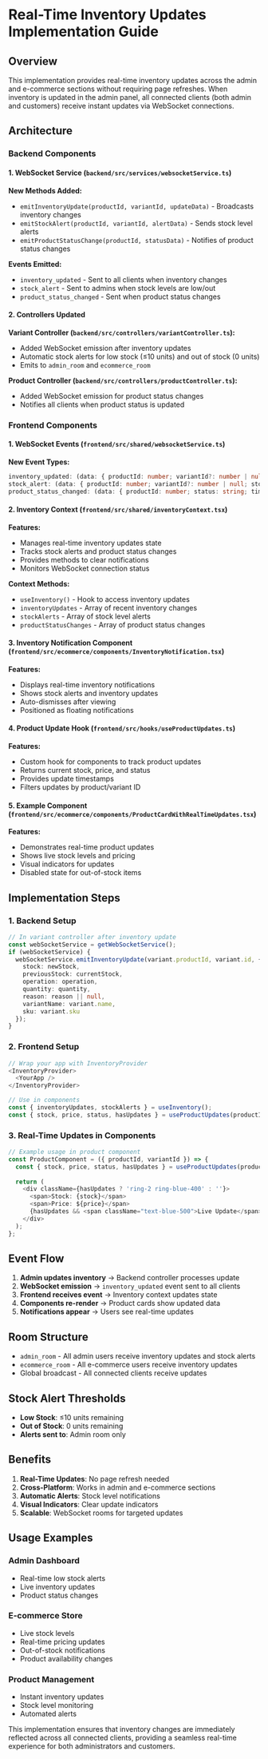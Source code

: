 # Real-Time Inventory Updates Implementation Guide

## Overview
This implementation provides real-time inventory updates across the admin and e-commerce sections without requiring page refreshes. When inventory is updated in the admin panel, all connected clients (both admin and customers) receive instant updates via WebSocket connections.

## Architecture

### Backend Components

#### 1. WebSocket Service (`backend/src/services/websocketService.ts`)
**New Methods Added:**
- `emitInventoryUpdate(productId, variantId, updateData)` - Broadcasts inventory changes
- `emitStockAlert(productId, variantId, alertData)` - Sends stock level alerts
- `emitProductStatusChange(productId, statusData)` - Notifies of product status changes

**Events Emitted:**
- `inventory_updated` - Sent to all clients when inventory changes
- `stock_alert` - Sent to admins when stock levels are low/out
- `product_status_changed` - Sent when product status changes

#### 2. Controllers Updated
**Variant Controller (`backend/src/controllers/variantController.ts`):**
- Added WebSocket emission after inventory updates
- Automatic stock alerts for low stock (≤10 units) and out of stock (0 units)
- Emits to `admin_room` and `ecommerce_room`

**Product Controller (`backend/src/controllers/productController.ts`):**
- Added WebSocket emission for product status changes
- Notifies all clients when product status is updated

### Frontend Components

#### 1. WebSocket Events (`frontend/src/shared/websocketService.ts`)
**New Event Types:**
```typescript
inventory_updated: (data: { productId: number; variantId?: number | null; stock?: number; price?: number; status?: string; timestamp: string }) => void;
stock_alert: (data: { productId: number; variantId?: number | null; stockLevel: string; message: string; timestamp: string }) => void;
product_status_changed: (data: { productId: number; status: string; timestamp: string }) => void;
```

#### 2. Inventory Context (`frontend/src/shared/inventoryContext.tsx`)
**Features:**
- Manages real-time inventory updates state
- Tracks stock alerts and product status changes
- Provides methods to clear notifications
- Monitors WebSocket connection status

**Context Methods:**
- `useInventory()` - Hook to access inventory updates
- `inventoryUpdates` - Array of recent inventory changes
- `stockAlerts` - Array of stock level alerts
- `productStatusChanges` - Array of product status changes

#### 3. Inventory Notification Component (`frontend/src/ecommerce/components/InventoryNotification.tsx`)
**Features:**
- Displays real-time inventory notifications
- Shows stock alerts and inventory updates
- Auto-dismisses after viewing
- Positioned as floating notifications

#### 4. Product Update Hook (`frontend/src/hooks/useProductUpdates.ts`)
**Features:**
- Custom hook for components to track product updates
- Returns current stock, price, and status
- Provides update timestamps
- Filters updates by product/variant ID

#### 5. Example Component (`frontend/src/ecommerce/components/ProductCardWithRealTimeUpdates.tsx`)
**Features:**
- Demonstrates real-time product updates
- Shows live stock levels and pricing
- Visual indicators for updates
- Disabled state for out-of-stock items

## Implementation Steps

### 1. Backend Setup
```typescript
// In variant controller after inventory update
const webSocketService = getWebSocketService();
if (webSocketService) {
  webSocketService.emitInventoryUpdate(variant.productId, variant.id, {
    stock: newStock,
    previousStock: currentStock,
    operation: operation,
    quantity: quantity,
    reason: reason || null,
    variantName: variant.name,
    sku: variant.sku
  });
}
```

### 2. Frontend Setup
```typescript
// Wrap your app with InventoryProvider
<InventoryProvider>
  <YourApp />
</InventoryProvider>

// Use in components
const { inventoryUpdates, stockAlerts } = useInventory();
const { stock, price, status, hasUpdates } = useProductUpdates(productId, variantId);
```

### 3. Real-Time Updates in Components
```typescript
// Example usage in product component
const ProductComponent = ({ productId, variantId }) => {
  const { stock, price, status, hasUpdates } = useProductUpdates(productId, variantId);
  
  return (
    <div className={hasUpdates ? 'ring-2 ring-blue-400' : ''}>
      <span>Stock: {stock}</span>
      <span>Price: ${price}</span>
      {hasUpdates && <span className="text-blue-500">Live Update</span>}
    </div>
  );
};
```

## Event Flow

1. **Admin updates inventory** → Backend controller processes update
2. **WebSocket emission** → `inventory_updated` event sent to all clients
3. **Frontend receives event** → Inventory context updates state
4. **Components re-render** → Product cards show updated data
5. **Notifications appear** → Users see real-time updates

## Room Structure

- `admin_room` - All admin users receive inventory updates and stock alerts
- `ecommerce_room` - All e-commerce users receive inventory updates
- Global broadcast - All connected clients receive updates

## Stock Alert Thresholds

- **Low Stock**: ≤10 units remaining
- **Out of Stock**: 0 units remaining
- **Alerts sent to**: Admin room only

## Benefits

1. **Real-Time Updates**: No page refresh needed
2. **Cross-Platform**: Works in admin and e-commerce sections
3. **Automatic Alerts**: Stock level notifications
4. **Visual Indicators**: Clear update indicators
5. **Scalable**: WebSocket rooms for targeted updates

## Usage Examples

### Admin Dashboard
- Real-time low stock alerts
- Live inventory updates
- Product status changes

### E-commerce Store
- Live stock levels
- Real-time pricing updates
- Out-of-stock notifications
- Product availability changes

### Product Management
- Instant inventory updates
- Stock level monitoring
- Automated alerts

This implementation ensures that inventory changes are immediately reflected across all connected clients, providing a seamless real-time experience for both administrators and customers.
